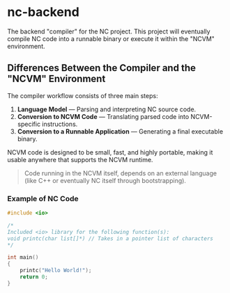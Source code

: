 # nc-backend

The backend "compiler" for the NC project. This project will eventually compile NC code into a runnable binary or execute it within the "NCVM" environment.

## Differences Between the Compiler and the "NCVM" Environment
The compiler workflow consists of three main steps:
1. **Language Model** — Parsing and interpreting NC source code.
2. **Conversion to NCVM Code** — Translating parsed code into NCVM-specific instructions.
3. **Conversion to a Runnable Application** — Generating a final executable binary.

NCVM code is designed to be small, fast, and highly portable, making it usable anywhere that supports the NCVM runtime.

> Code running in the NCVM itself, depends on an external language (like C++ or eventually NC itself through bootstrapping).

### Example of NC Code

```c++
#include <io> 

/* 
Included <io> library for the following function(s):
void printc(char list[]*) // Takes in a pointer list of characters
*/

int main()
{
    printc("Hello World!");
    return 0; 
}
